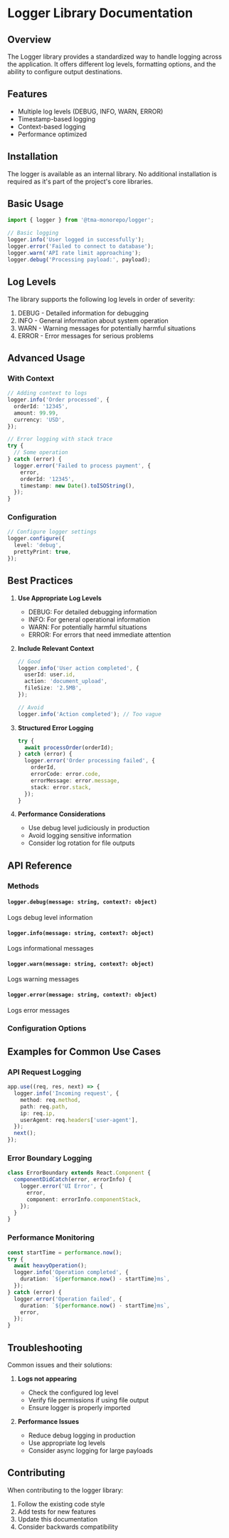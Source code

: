 # Logger Library Documentation

## Overview

The Logger library provides a standardized way to handle logging across the application. It offers different log levels, formatting options, and the ability to configure output destinations.

## Features

- Multiple log levels (DEBUG, INFO, WARN, ERROR)
- Timestamp-based logging
- Context-based logging
- Performance optimized

## Installation

The logger is available as an internal library. No additional installation is required as it's part of the project's core libraries.

## Basic Usage

```typescript
import { logger } from '@tma-monorepo/logger';

// Basic logging
logger.info('User logged in successfully');
logger.error('Failed to connect to database');
logger.warn('API rate limit approaching');
logger.debug('Processing payload:', payload);
```

## Log Levels

The library supports the following log levels in order of severity:

1. DEBUG - Detailed information for debugging
2. INFO - General information about system operation
3. WARN - Warning messages for potentially harmful situations
4. ERROR - Error messages for serious problems

## Advanced Usage

### With Context

```typescript
// Adding context to logs
logger.info('Order processed', {
  orderId: '12345',
  amount: 99.99,
  currency: 'USD',
});

// Error logging with stack trace
try {
  // Some operation
} catch (error) {
  logger.error('Failed to process payment', {
    error,
    orderId: '12345',
    timestamp: new Date().toISOString(),
  });
}
```

### Configuration

```typescript
// Configure logger settings
logger.configure({
  level: 'debug',
  prettyPrint: true,
});
```

## Best Practices

1. **Use Appropriate Log Levels**

   - DEBUG: For detailed debugging information
   - INFO: For general operational information
   - WARN: For potentially harmful situations
   - ERROR: For errors that need immediate attention

2. **Include Relevant Context**

   ```typescript
   // Good
   logger.info('User action completed', {
     userId: user.id,
     action: 'document_upload',
     fileSize: '2.5MB',
   });

   // Avoid
   logger.info('Action completed'); // Too vague
   ```

3. **Structured Error Logging**

   ```typescript
   try {
     await processOrder(orderId);
   } catch (error) {
     logger.error('Order processing failed', {
       orderId,
       errorCode: error.code,
       errorMessage: error.message,
       stack: error.stack,
     });
   }
   ```

4. **Performance Considerations**
   - Use debug level judiciously in production
   - Avoid logging sensitive information
   - Consider log rotation for file outputs

## API Reference

### Methods

#### `logger.debug(message: string, context?: object)`

Logs debug level information

#### `logger.info(message: string, context?: object)`

Logs informational messages

#### `logger.warn(message: string, context?: object)`

Logs warning messages

#### `logger.error(message: string, context?: object)`

Logs error messages

### Configuration Options

## Examples for Common Use Cases

### API Request Logging

```typescript
app.use((req, res, next) => {
  logger.info('Incoming request', {
    method: req.method,
    path: req.path,
    ip: req.ip,
    userAgent: req.headers['user-agent'],
  });
  next();
});
```

### Error Boundary Logging

```typescript
class ErrorBoundary extends React.Component {
  componentDidCatch(error, errorInfo) {
    logger.error('UI Error', {
      error,
      component: errorInfo.componentStack,
    });
  }
}
```

### Performance Monitoring

```typescript
const startTime = performance.now();
try {
  await heavyOperation();
  logger.info('Operation completed', {
    duration: `${performance.now() - startTime}ms`,
  });
} catch (error) {
  logger.error('Operation failed', {
    duration: `${performance.now() - startTime}ms`,
    error,
  });
}
```

## Troubleshooting

Common issues and their solutions:

1. **Logs not appearing**

   - Check the configured log level
   - Verify file permissions if using file output
   - Ensure logger is properly imported

2. **Performance Issues**
   - Reduce debug logging in production
   - Use appropriate log levels
   - Consider async logging for large payloads

## Contributing

When contributing to the logger library:

1. Follow the existing code style
2. Add tests for new features
3. Update this documentation
4. Consider backwards compatibility
